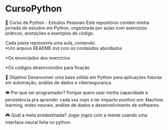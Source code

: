 # CursoPython

🐍 Curso de Python - Estudos Pessoais Este repositório contém minha jornada de estudos em Python, organizada por aulas com exercícios práticos, anotações e exemplos de código.  

Cada pasta representa uma aula, contendo:  
*Um arquivo README.md com os conteúdos abordados  

*Os enunciados dos exercícios  

*Os códigos desenvolvidos para fixação

🎯 Objetivo
Desenvolver uma base sólida em Python para aplicações futuras em automação, análise de dados e cibersegurança.

👁️ Por que ser programador?
Porque quero usar minha capacidade e persistência pra aprender cada vez mais e ter impacto positivo em: Machine learning, redes neurais, análise de dados e desenvolvimento de softwares.

🎮 Qual a meta predestinada?
Jogar jogos com a mente usando uma interface neural feita no python.
